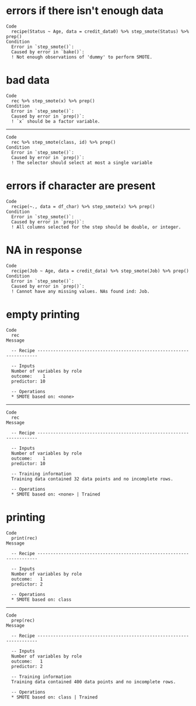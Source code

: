 # errors if there isn't enough data

    Code
      recipe(Status ~ Age, data = credit_data0) %>% step_smote(Status) %>% prep()
    Condition
      Error in `step_smote()`:
      Caused by error in `bake()`:
      ! Not enough observations of 'dummy' to perform SMOTE.

# bad data

    Code
      rec %>% step_smote(x) %>% prep()
    Condition
      Error in `step_smote()`:
      Caused by error in `prep()`:
      ! `x` should be a factor variable.

---

    Code
      rec %>% step_smote(class, id) %>% prep()
    Condition
      Error in `step_smote()`:
      Caused by error in `prep()`:
      ! The selector should select at most a single variable

# errors if character are present

    Code
      recipe(~., data = df_char) %>% step_smote(x) %>% prep()
    Condition
      Error in `step_smote()`:
      Caused by error in `prep()`:
      ! All columns selected for the step should be double, or integer.

# NA in response

    Code
      recipe(Job ~ Age, data = credit_data) %>% step_smote(Job) %>% prep()
    Condition
      Error in `step_smote()`:
      Caused by error in `prep()`:
      ! Cannot have any missing values. NAs found ind: Job.

# empty printing

    Code
      rec
    Message
      
      -- Recipe ----------------------------------------------------------------------
      
      -- Inputs 
      Number of variables by role
      outcome:    1
      predictor: 10
      
      -- Operations 
      * SMOTE based on: <none>

---

    Code
      rec
    Message
      
      -- Recipe ----------------------------------------------------------------------
      
      -- Inputs 
      Number of variables by role
      outcome:    1
      predictor: 10
      
      -- Training information 
      Training data contained 32 data points and no incomplete rows.
      
      -- Operations 
      * SMOTE based on: <none> | Trained

# printing

    Code
      print(rec)
    Message
      
      -- Recipe ----------------------------------------------------------------------
      
      -- Inputs 
      Number of variables by role
      outcome:   1
      predictor: 2
      
      -- Operations 
      * SMOTE based on: class

---

    Code
      prep(rec)
    Message
      
      -- Recipe ----------------------------------------------------------------------
      
      -- Inputs 
      Number of variables by role
      outcome:   1
      predictor: 2
      
      -- Training information 
      Training data contained 400 data points and no incomplete rows.
      
      -- Operations 
      * SMOTE based on: class | Trained

